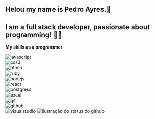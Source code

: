 ## Helou my name is Pedro Ayres.👋
## I am a full stack developer, passionate about programming! 👨‍💻

**My skills as a programmer**
<div style="display: inline-block;">
    <img align="center" alt="javascript" src="https://img.shields.io/badge/JavaScript-F7DF1E?style=for-the-badge&logo=javascript&logoColor=black"/><br/>
    <img align="center" alt="css3" src="https://img.shields.io/badge/CSS-239120?&style=for-the-badge&logo=css3&logoColor=white"/><br/>
    <img align="center" alt="html5" src="https://img.shields.io/badge/HTML-239120?style=for-the-badge&logo=html5&logoColor=white"/><br/>
    <img align="center" alt="ruby" src="https://img.shields.io/badge/Ruby-CC342D?style=for-the-badge&logo=ruby&logoColor=white"/><br/>
    <img align="center" alt="nodejs" src="https://img.shields.io/badge/Node.js-43853D?style=for-the-badge&logo=node.js&logoColor=white"/><br/>
    <img align="center" alt="react" src="https://img.shields.io/badge/React-20232A?style=for-the-badge&logo=react&logoColor=61DAFB"/><br/>
    <img align="center" alt="postgress" src="https://img.shields.io/badge/PostgreSQL-316192?style=for-the-badge&logo=postgresql&logoColor=white"/><br/>
    <img align="center" alt="excel" src="https://img.shields.io/badge/Microsoft_Excel-217346?style=for-the-badge&logo=microsoft-excel&logoColor=white"/><br/>
    <img align="center" alt="git" src="https://img.shields.io/badge/Git-E34F26?style=for-the-badge&logo=git&logoColor=white"/><br/>
    <img align="center" alt="github" src="https://img.shields.io/badge/GitHub-100000?style=for-the-badge&logo=github&logoColor=white"/><br/>
    <img align="center" alt="visualstudio" src="https://img.shields.io/badge/-Visual%20Studio%20Code-333333?style=flat&logo=visual-studio-code&logoColor=007ACC"/>
</div>

<div style="display: inline-block;">
    <img align='center' src="https://github-readme-stats.vercel.app/api?username=PedroAyres&show_icons=true&title_color=783c00&text_color=af552e&icon_color=783c00&bg_color=f8efd4&cache_seconds=2300" alt="ilustração do status do github">
</div>

